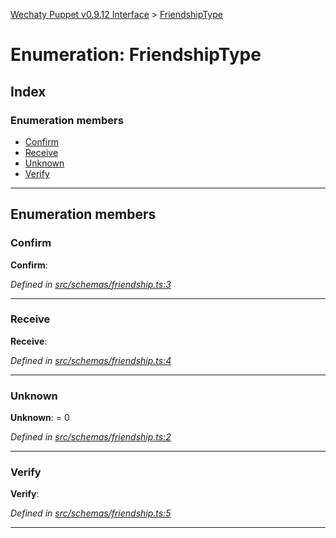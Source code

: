[Wechaty Puppet v0.9.12 Interface](../README.md) > [FriendshipType](friendshiptype.md)

# Enumeration: FriendshipType

## Index

### Enumeration members

* [Confirm](friendshiptype.md#confirm)
* [Receive](friendshiptype.md#receive)
* [Unknown](friendshiptype.md#unknown)
* [Verify](friendshiptype.md#verify)

---

## Enumeration members

<a id="confirm"></a>

###  Confirm

**Confirm**: 

*Defined in [src/schemas/friendship.ts:3](https://github.com/wechaty/wechaty-puppet/blob/53150e3/src/schemas/friendship.ts#L3)*

___
<a id="receive"></a>

###  Receive

**Receive**: 

*Defined in [src/schemas/friendship.ts:4](https://github.com/wechaty/wechaty-puppet/blob/53150e3/src/schemas/friendship.ts#L4)*

___
<a id="unknown"></a>

###  Unknown

**Unknown**:  = 0

*Defined in [src/schemas/friendship.ts:2](https://github.com/wechaty/wechaty-puppet/blob/53150e3/src/schemas/friendship.ts#L2)*

___
<a id="verify"></a>

###  Verify

**Verify**: 

*Defined in [src/schemas/friendship.ts:5](https://github.com/wechaty/wechaty-puppet/blob/53150e3/src/schemas/friendship.ts#L5)*

___

